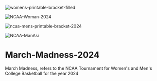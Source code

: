 
![womens-printable-bracket-filled](https://github.com/deebaby001/March-Madness-2024/assets/14750340/13adfbaf-f89f-4e6f-8b47-9508dd45b601)


![NCAA-Woman-2024](https://github.com/deebaby001/March-Madness-2024/assets/14750340/ca77b795-0e47-48a9-8459-09f8d5439296)


![ncaa-mens-printable-bracket-2024](https://github.com/deebaby001/March-Madness-2024/assets/14750340/f75849db-6db5-476a-8d8a-9cc23d387a50)


![NCAA-ManAsi](https://github.com/deebaby001/March-Madness-2024/assets/14750340/b53ec07d-557d-4fe8-8a59-b33f09932c02)


# March-Madness-2024
March Madness, refers to the NCAA Tournament for Women's and Men's College Basketball for the year 2024

